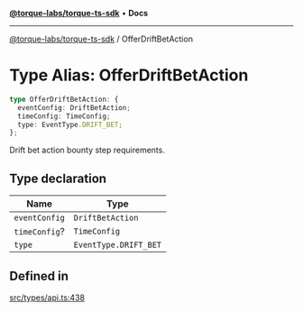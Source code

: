[**@torque-labs/torque-ts-sdk**](../README.md) • **Docs**

***

[@torque-labs/torque-ts-sdk](../README.md) / OfferDriftBetAction

# Type Alias: OfferDriftBetAction

```ts
type OfferDriftBetAction: {
  eventConfig: DriftBetAction;
  timeConfig: TimeConfig;
  type: EventType.DRIFT_BET;
};
```

Drift bet action bounty step requirements.

## Type declaration

| Name | Type |
| ------ | ------ |
| `eventConfig` | `DriftBetAction` |
| `timeConfig`? | `TimeConfig` |
| `type` | `EventType.DRIFT_BET` |

## Defined in

[src/types/api.ts:438](https://github.com/torque-labs/torque-ts-sdk/blob/a30afeab92cb119627ec542f4c8aff2dd9faf383/src/types/api.ts#L438)
